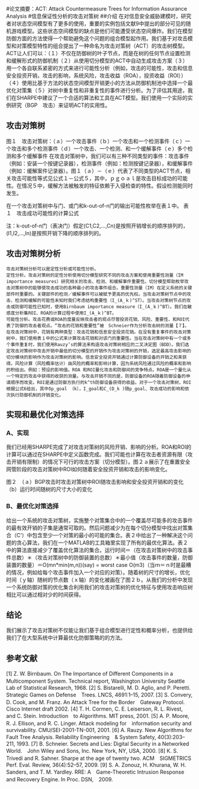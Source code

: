 #论文摘要：ACT: Attack Countermeasure Trees for Information Assurance Analysis
#信息保证性分析的攻击对策树
##介绍
在对信息安全威胁建模时，研究者对状态空间模型有了更多的使用，重要的实例包括文献9中提出的部分可见的随机游戏模型。这些状态空间模型的缺点是他们可能遭受状态空间爆炸。我们在模型防御方面的方法使得一个帮助避免这个问题的组合模型起作用。我们基于对攻击模型和对策模型特性的组合提出了一种命名为攻击对策树（ACT）的攻击树模型。ACT让人们可以：（１）不仅在防御树的叶子节点，而是在树的任何节点设置检测和缓解形式的防御机制（２）从使用切分模型的ACT中自动生成攻击方案（３）用一个各自联系紧密的方式来进行可能性分析（例如，攻击的可能性，攻击和信息安全投资开销，攻击的影响，系统风险，攻击收益（ROA），投资收益（ROI））（４）使用比基于方法的状态空间模型开销更小的方法从防御机制池中选择一个最优化对策集（５）对树中重复性和非重复性的事件进行分析。为了评估其用途，我们在SHARPE中建议了一个合适的算法和工具在ACT模型。我们使用一个实际的实例研究（BGP　攻击）来证明ACT的实用性。

## 攻击对策树
 
图１　攻击对策树：（ａ）一个攻击事件（ｂ）一个攻击和一个检测事件（ｃ）一个攻击和多个检测事件（ｄ）一个攻击、一个检测、和一个缓解事件（ｅ）多个检测和多个缓解事件
在攻击对策树中，我们可以有三种不同类型的事件：攻击事件（例如：安装一个按键记录器），检测事件（例如：检测按键记录器），和缓解事件（例如：缓解案件记录器）。图１（ａ）－（ｅ）代表了不同类型的ACT节点，相关攻击可能性等式见公式１－公式５，其中，ｐｇｏａｌ是攻击目标成功的可能性。在情况５中，缓解方法被触发的特征依赖于入侵检查的特性。假设检测能同时发生。
 
在一个攻击对策树中与门、或门和k-out-of-n门的输出可能性枚举在表１中。
表１　攻击成功可能性的计算公式
 
注：k-out-of-n门（表决门）假定(C1,C2,...,Cn)是按照开销增长的顺序排列的，(I1,I2,...,In)是按照开销下降的顺序排列的。

## 攻击对策树分析
	攻击对策树分析可以是定性分析或可能性分析。
	定性分析。攻击对策树的定性分析使用切分模型研究不同的攻击方案和使用重要性测量（IM　 importance measures）研究相关的攻击、检测、和缓解事件重要性。切分模型帮助枚举攻击对策树中的能够使攻击成功的各种最小的攻击事件组合。重要性测量（IM）在定义系统的关键部件时重要的。关键部件的检测／缓解事件可以被赋予更高的优先权。当攻击对策树节点中的攻击、检测和缓解的可能性未知时我们考虑结构重要性（I_(A_ｋ)^ST）。当攻击对策树节点的攻击或防御可能性已知时，使用Birnbaum importance measure（I_(A_ｋ)^BT）。我们在敏感度分析集ROI、ROA的计算过程中使用I_(A_ｋ)^BT。
	可能性分析。攻击花费或ROA的度量反映攻击者的观点尽管投资花销、风险、重要性、和ROI代表了防御的攻击者观点。“攻击的花销和重要性”被　Schneier作为分析攻击树的测量【７】。在攻击对策树中，花销有两种类型：攻击花销和信息安全投资花销。在没有重复事件的攻击对策树中，我们使用表１中的公式来计算攻击花销和对该门的重要性。当在攻击对策树中有一个或多个事件重复时，我们使用Rauzy’s的算法来构造攻击对策树相应的二叉决定图（BDD）。我们选定攻击对策树中攻击开销中最低的切分模型的开销作为攻击对策树的开销，选定最高攻击影响的切分模块的影响作为攻击对策树的影响。信息安全投资开销通过计算防御设备的开销之和来获得。风险计算（风险概率估计）由风险的概率和影响计算，因为系统风险通过风险的概率和影响的积给出。例如：预设的影响值。ROA 和ROI量化攻击和防御间的竞争特点。ROA是一个量化从一个特定的攻击中获得的收获的测量。与攻击开销不同的是，防御设备的ROA随着防御设备的申请顺序而改变。ROI是通过防御方执行的k^th防御设备获得的收益。对于一个攻击对策树，ROI根据公式6给出，其中δp_goal （k），I_goal和C_(D_k )随p_goal、攻击成功的影响和依次执行防御机制的开销变化。
 

## 实现和最优化对策选择
### A、实现
我们已经用SHARPE完成了对攻击对策树的风险开销、影响的分析。ROA和ROI的计算可以通过在SHARPE中定义函数完成。我们可能也计算在攻击者资源有限（攻击开销有限制）的情况下可行的攻击方案（切分模型）。图２ａ展示了在重置安全网管阶段的攻击对策树中ROI如何随着安全投资开销和攻击的影响变化。
 
图２　（ａ）BGP攻击时攻击对策树中ROI随攻击影响和安全投资开销和的变化（b）运行时间随树的尺寸大小的变化
### B、最优化对策选择
给出一个系统的攻击对策树，实施整个对策集合中的一个覆盖尽可能多的攻击事件的最有效开销的子集是通常可取的。然后问题减少为在每个切分模型中找出对策集合（C‘）中包含至少一个对策的最小的可能的集合。表２中给出了一种解决这个问题的贪心算法，我们在一个MATLAB的工具箱里实现了所有的最优化算法。表２中的算法直接减少了覆盖优化算法的集合。运行时间＝（在攻击对策树中的攻击事件总数）＊（攻击对策树中的防御装置的总数）＊最小值（攻击事件的数量，防御装置的数量）＝O(mn*min(m,n))(say) = worst case O(m3)（当ｍ＝ｎ时是最糟的情况，例如给每个攻击事件加入一个对应的对策）。随着树的尺寸的增长，优化时间（ｙ轴）随树的节点数（ｘ轴）的变化被画在了图２ｂ。从我们的分析中发现一个系统防御对策的优化集合利用我们的攻击对策树的优化特征与使用攻击响应树相比可以通过相对少的时间获得。
 
## 结论
我们展示了攻击对策树不仅能让我们基于组合模型进行定性和概率分析，也提供给我们了在大型系统中计算最优化防御策略的的方法。
## 参考文献
[1] Z. W. Birnbaum. On The Importance of Different Components in a　Multicomponent System. Technical report, Washington University Seattle　Lab of Statistical Research, 1968.
[2] S. Bistarelli, M. D. Aglio, and P. Peretti. Strategic Games on Defense　Trees. LNCS, 4691:1–15, 2007.
[3] S. Convery, D. Cook, and M. Franz. An Attack Tree for the Border　Gateway Protocol. Cisco Internet draft 2002.
[4] T. H. Cormen, C. E. Leiserson, R. L. Rivest, and C. Stein. Introduction　to Algorithms. MIT press, 2001.
[5] A. P. Moore, R. J. Ellison, and R. C. Linger. Attack modeling for　information security and survivability. CMU/SEI-2001-TN-001, 2001.
[6] A. Rauzy. New Algorithms for Fault Tree Analysis. Reliability Engineering　& System Safety, 40(3):203–211, 1993.
[7] B. Schneier. Secrets and Lies: Digital Security in a Networked World.　John Wiley and Sons, Inc. New York, NY, USA, 2000.
[8] K. S. Trivedi and R. Sahner. Sharpe at the age of twenty two. ACM　SIGMETRICS Perf. Eval. Review, 36(4):52–57, 2009.
[9] S. A. Zonouz, H. Khurana, W. H. Sanders, and T. M. Yardley. RRE: A　Game-Theoretic Intrusion Response and Recovery Engine. In Proc. DSN,　2009.

